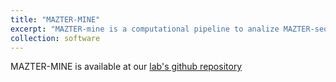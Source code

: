 ```yaml
---
title: "MAZTER-MINE"
excerpt: "MAZTER-mine is a computational pipeline to analize MAZTER-seq derived data, a methodology that profiles m6A quantitatively across transcriptomes in a single-base manner. <br/><img src='/images/500x300.png'>"
collection: software
---
```


MAZTER-MINE is available at our [lab's github repository](https://github.com/SchwartzLab/mazter_mine)

